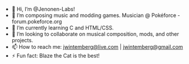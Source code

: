 - 👋 Hi, I’m @Jenonen-Labs!
- 👀 I’m composing music and modding games. Musician @ Pokéforce - forum.pokeforce.org
- 🌱 I’m currently learning C and HTML/CSS.
- 💞️ I’m looking to collaborate on musical composition, mods, and other projects.
- 📫 How to reach me: jwintemberg@live.com | jwintemberg@gmail.com
- ⚡ Fun fact: Blaze the Cat is the best!

<!---
Jenonen-Labs/Jenonen-Labs is a ✨ special ✨ repository because its `README.md` (this file) appears on your GitHub profile.
You can click the Preview link to take a look at your changes.
--->

